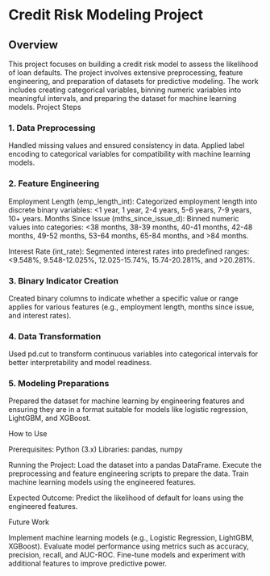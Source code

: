 # Credit Risk Modeling Project
## Overview

This project focuses on building a credit risk model to assess the likelihood of loan defaults. The project involves extensive preprocessing, feature engineering, and preparation of datasets for predictive modeling. The work includes creating categorical variables, binning numeric variables into meaningful intervals, and preparing the dataset for machine learning models.
Project Steps
### 1. Data Preprocessing

Handled missing values and ensured consistency in data.
Applied label encoding to categorical variables for compatibility with machine learning models.

### 2. Feature Engineering

Employment Length (emp_length_int):
    Categorized employment length into discrete binary variables:
        <1 year, 1 year, 2-4 years, 5-6 years, 7-9 years, 10+ years.
Months Since Issue (mths_since_issue_d):
    Binned numeric values into categories:
        <38 months, 38-39 months, 40-41 months, 42-48 months, 49-52 months, 53-64 months, 65-84 months, and >84 months.

Interest Rate (int_rate):
    Segmented interest rates into predefined ranges:
        <9.548%, 9.548-12.025%, 12.025-15.74%, 15.74-20.281%, and >20.281%.

### 3. Binary Indicator Creation

Created binary columns to indicate whether a specific value or range applies for various features (e.g., employment length, months since issue, and interest rates).

### 4. Data Transformation

Used pd.cut to transform continuous variables into categorical intervals for better interpretability and model readiness.

### 5. Modeling Preparations

Prepared the dataset for machine learning by engineering features and ensuring they are in a format suitable for models like logistic regression, LightGBM, and XGBoost.

How to Use

Prerequisites:
        Python (3.x)
        Libraries: pandas, numpy

Running the Project:
        Load the dataset into a pandas DataFrame.
        Execute the preprocessing and feature engineering scripts to prepare the data.
        Train machine learning models using the engineered features.

Expected Outcome:
        Predict the likelihood of default for loans using the engineered features.

Future Work

Implement machine learning models (e.g., Logistic Regression, LightGBM, XGBoost).
Evaluate model performance using metrics such as accuracy, precision, recall, and AUC-ROC.
Fine-tune models and experiment with additional features to improve predictive power.
